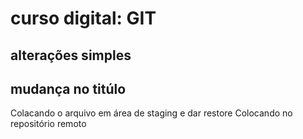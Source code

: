 # curso digital: GIT 

## alterações simples 

## mudança no titúlo

Colacando o arquivo em área de staging e dar restore
Colocando no repositório remoto 
